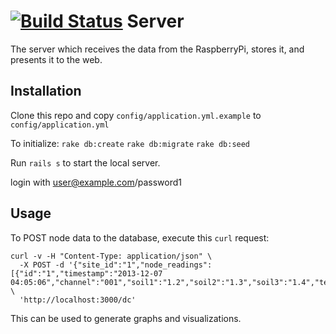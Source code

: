 [![Build Status](https://travis-ci.org/SolarSunflowerProject/Server.png?branch=master)](https://travis-ci.org/SolarSunflowerProject/Server)
Server
======

The server which receives the data from the RaspberryPi, stores it, and presents it to the web.

Installation
-----------
Clone this repo and copy `config/application.yml.example` to `config/application.yml`

To initialize:
`rake db:create`
`rake db:migrate`
`rake db:seed`

Run `rails s` to start the local server.

login with user@example.com/password1

Usage
-----------

To POST node data to the database, execute this `curl` request:

```shell
curl -v -H "Content-Type: application/json" \
  -X POST -d '{"site_id":"1","node_readings":[{"id":"1","timestamp":"2013-12-07 04:05:06","channel":"001","soil1":"1.2","soil2":"1.3","soil3":"1.4","temp":"58","voltage":"1.4"}]}' \
  'http://localhost:3000/dc'
```

This can be used to generate graphs and visualizations.

